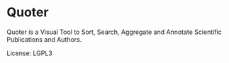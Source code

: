 Quoter
======

Quoter is a Visual Tool to Sort, Search, Aggregate and Annotate Scientific Publications and Authors.


License: LGPL3
